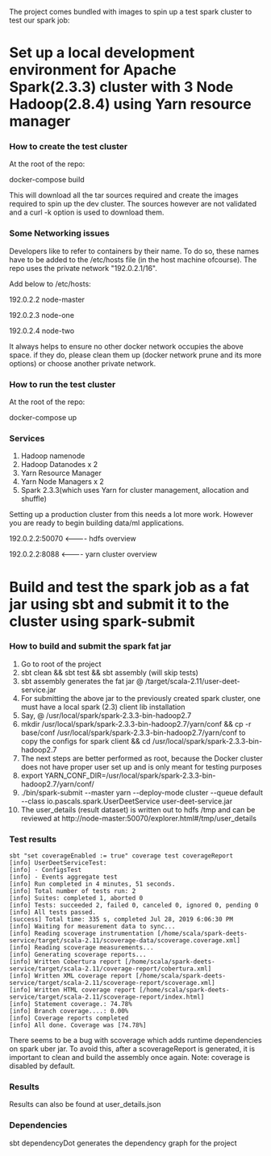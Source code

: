 The project comes bundled with images to spin up a test spark cluster to test our spark job:

# Set up a local development environment for Apache Spark(2.3.3) cluster with 3 Node Hadoop(2.8.4) using Yarn resource manager

### How to create the test cluster
At the root of the repo:

docker-compose build

This will download all the tar sources required and create the images required to spin up the dev cluster. The sources however are not validated and a curl -k option is used to download them.

### Some Networking issues
Developers like to refer to containers by their name. To do so, these names have to be added to the /etc/hosts file (in the host machine ofcourse). The repo uses the private network "192.0.2.1/16".

Add below to /etc/hosts:

192.0.2.2	node-master

192.0.2.3	node-one

192.0.2.4	node-two

It always helps to ensure no other docker network occupies the above space. if they do, please clean them up (docker network prune and its more options) or choose another private network. 
  
### How to run the test cluster
At the root of the repo:

docker-compose up

### Services
 1. Hadoop namenode 
 2. Hadoop Datanodes x 2
 3. Yarn Resource Manager
 4. Yarn Node Managers x 2
 5. Spark 2.3.3(which uses Yarn for cluster management, allocation and shuffle)
 
Setting up a production cluster from this needs a lot more work. However you are ready to begin building data/ml applications.

192.0.2.2:50070  <---- hdfs overview

192.0.2.2:8088   <---- yarn cluster overview

# Build and test the spark job as a fat jar using sbt and submit it to the cluster using spark-submit

### How to build and submit the spark fat jar
 1. Go to root of the project
 2. sbt clean && sbt test && sbt assembly (will skip tests)
 3. sbt assembly generates the fat jar @ /target/scala-2.11/user-deet-service.jar
 4. For submitting the above jar to the previously created spark cluster, one must have a local spark (2.3) client lib installation
 5. Say, @ /usr/local/spark/spark-2.3.3-bin-hadoop2.7
 6. mkdir /usr/local/spark/spark-2.3.3-bin-hadoop2.7/yarn/conf && cp -r base/conf /usr/local/spark/spark-2.3.3-bin-hadoop2.7/yarn/conf to copy the configs for spark client && cd /usr/local/spark/spark-2.3.3-bin-hadoop2.7
 6. The next steps are better performed as root, because the Docker cluster does not have proper user set up and is only meant for testing purposes
 7. export YARN_CONF_DIR=/usr/local/spark/spark-2.3.3-bin-hadoop2.7/yarn/conf/
 8. ./bin/spark-submit --master yarn --deploy-mode cluster --queue default --class io.pascals.spark.UserDeetService user-deet-service.jar
 9. The user_details (result dataset) is written out to hdfs /tmp and can be reviewed at http://node-master:50070/explorer.html#/tmp/user_details

### Test results
```
sbt "set coverageEnabled := true" coverage test coverageReport
[info] UserDeetServiceTest:
[info] - ConfigsTest
[info] - Events aggregate test
[info] Run completed in 4 minutes, 51 seconds.
[info] Total number of tests run: 2
[info] Suites: completed 1, aborted 0
[info] Tests: succeeded 2, failed 0, canceled 0, ignored 0, pending 0
[info] All tests passed.
[success] Total time: 335 s, completed Jul 28, 2019 6:06:30 PM
[info] Waiting for measurement data to sync...
[info] Reading scoverage instrumentation [/home/scala/spark-deets-service/target/scala-2.11/scoverage-data/scoverage.coverage.xml]
[info] Reading scoverage measurements...
[info] Generating scoverage reports...
[info] Written Cobertura report [/home/scala/spark-deets-service/target/scala-2.11/coverage-report/cobertura.xml]
[info] Written XML coverage report [/home/scala/spark-deets-service/target/scala-2.11/scoverage-report/scoverage.xml]
[info] Written HTML coverage report [/home/scala/spark-deets-service/target/scala-2.11/scoverage-report/index.html]
[info] Statement coverage.: 74.78%
[info] Branch coverage....: 0.00%
[info] Coverage reports completed
[info] All done. Coverage was [74.78%]
```

There seems to be a bug with scoverage which adds runtime dependencies on spark uber jar. To avoid this, after a scoverageReport is
generated, it is important to clean and build the assembly once again.
Note: coverage is disabled by default.

### Results
Results can also be found at user_details.json

### Dependencies
sbt dependencyDot generates the dependency graph for the project

